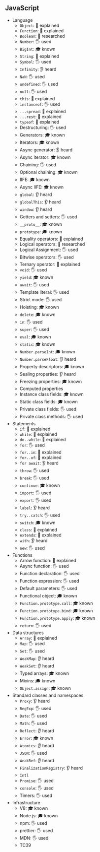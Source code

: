 ## JavaScript

- Language
  - `Object`: 🙋 explained
  - `Function`: 🙋 explained
  - `Boolean`: 🔬 researched
  - `Number`: 🖐️ used
  - `BigInt`: 🎓 known
  - `String`: 🙋 explained
  - `Symbol`: 🖐️ used
  - `Infinity`: 👂 heard
  - `NaN`: 🖐️ used
  - `undefined`: 🖐️ used
  - `null`: 🖐️ used
  - `this`: 🙋 explained
  - `instanceof`: 🖐️ used
  - `...spread`: 🙋 explained
  - `...rest`: 🙋 explained
  - `typeof`: 🙋 explained
  - Destructuring: 🖐️ used
  - Generators: 🎓 known
  - Iterators: 🎓 known
  - Async generator: 👂 heard
  - Async iterator: 🎓 known
  - Chaining: 🖐️ used
  - Optional chaining: 🎓 known
  - IIFE: 🎓 known
  - Async IIFE: 🎓 known
  - `global`: 👂 heard
  - `globalThis`: 👂 heard
  - `window`: 👂 heard
  - Getters and setters: 🖐️ used
  - `__proto__`: 🎓 known
  - `prototype`: 🎓 known
  - Equality operators: 🙋 explained
  - Logical operators: 🔬 researched
  - Logical Assignment: 🖐️ used
  - Bitwise operators: 🖐️ used
  - Ternary operator: 🙋 explained
  - `void`: 🖐️ used
  - `yield`: 🎓 known
  - `await`: 🖐️ used
  - Template literal: 🖐️ used
  - Strict mode: 🖐️ used
  - Hoisting: 🎓 known
  - `delete`: 🎓 known
  - `in`: 🖐️ used
  - `super`: 🖐️ used
  - `eval`: 🎓 known
  - `static`: 🎓 known
  - `Number.parseInt`: 🎓 known
  - `Number.parseFloat`: 👂 heard
  - Property descriptors: 🎓 known
  - Sealing properties: 👂 heard
  - Freezing properties: 🎓 known
  - Computed properties
  - Instance class fields: 🎓 known
  - Static class fields: 🎓 known
  - Private class fields: 🖐️ used
  - Private class methods: 🖐️ used
- Statements
  - `if`: 🙋 explained
  - `while`: 🙋 explained
  - `do..while`: 🙋 explained
  - `for`: 🖐️ used
  - `for..in`: 🙋 explained
  - `for..of`: 🙋 explained
  - `for await`: 👂 heard
  - `throw`: 🖐️ used
  - `break`: 🖐️ used
  - `continue`: 🎓 known
  - `import`: 🖐️ used
  - `export`: 🖐️ used
  - `label`: 👂 heard
  - `try..catch`: 🖐️ used
  - `switch`: 🎓 known
  - `class`: 🙋 explained
  - `extends`: 🙋 explained
  - `with`: 👂 heard
  - `new`: 🖐️ used
- Functions
  - Arrow function: 🙋 explained
  - Async function: 🖐️ used
  - Function declaration: 🖐️ used
  - Function expression: 🖐️ used
  - Default parameters: 🖐️ used
  - Functional object: 🎓 known
  - `Function.prototype.call`: 🎓 known
  - `Function.prototype.bind`: 🎓 known
  - `Function.prototype.apply`: 🎓 known
  - `return`: 🖐️ used
- Data structures
  - `Array`: 🙋 explained
  - `Map`: 🖐️ used
  - `Set`: 🖐️ used
  - `WeakMap`: 👂 heard
  - `WeakSet`: 👂 heard
  - Typed arrays: 🎓 known
  - Mixins: 🎓 known
  - `Object.assign`: 🎓 known
- Standard classes and namespaces
  - `Proxy`: 👂 heard
  - `RegExp`: 🖐️ used
  - `Date`: 🖐️ used
  - `Math`: 🖐️ used
  - `Reflect`: 👂 heard
  - `Error`: 🎓 known
  - `Atomics`: 👂 heard
  - `JSON`: 🖐️ used
  - `WeakRef`: 👂 heard
  - `FinalizationRegistry`: 👂 heard
  - `Intl`
  - `Promise`: 🖐️ used
  - `console`: 🖐️ used
  - Timers: 🖐️ used
- Infrastructure
  - V8: 🎓 known
  - Node.js: 🎓 known
  - npm: 🖐️ used
  - prettier: 🖐️ used
  - MDN: 🖐️ used
  - TC39
